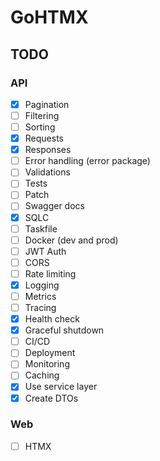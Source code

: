 # GoHTMX

## TODO

### API

- [x] Pagination
- [ ] Filtering
- [ ] Sorting
- [x] Requests
- [x] Responses
- [ ] Error handling (error package)
- [ ] Validations
- [ ] Tests
- [ ] Patch
- [ ] Swagger docs
- [x] SQLC
- [ ] Taskfile
- [ ] Docker (dev and prod)
- [ ] JWT Auth
- [ ] CORS
- [ ] Rate limiting
- [x] Logging
- [ ] Metrics
- [ ] Tracing
- [x] Health check
- [x] Graceful shutdown
- [ ] CI/CD
- [ ] Deployment
- [ ] Monitoring
- [ ] Caching
- [x] Use service layer
- [x] Create DTOs

### Web

- [ ] HTMX
